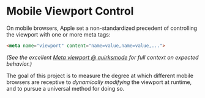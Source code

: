 # Mobile Viewport Control

On mobile browsers, Apple set a non-standardized precedent of controlling the
viewport with one or more meta tags:

```html
<meta name="viewport" content="name=value,name=value,...">
```

_(See the excellent [Meta viewport @ quirksmode] for full context on expected behavior.)_

[Meta viewport @ quirksmode]:http://www.quirksmode.org/mobile/metaviewport/

The goal of this project is to measure the degree at which different mobile
browsers are receptive to _dynamically modifying_ the viewport at runtime, and
to pursue a universal method for doing so.

